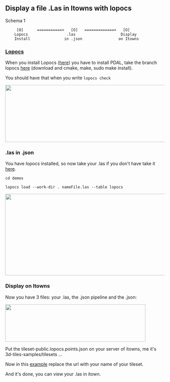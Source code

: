 
## Display a file .Las in Itowns with lopocs

Schema 1 

         [O]      ===========>   [O]   =============>   [O]
        Lopocs                 .las                    Display
        Install               in .json                on Itowns
        
### [Lopocs](https://github.com/Oslandia/lopocs#installation)

  When you install Lopocs ([here](https://github.com/Oslandia/lopocs#installation)) you have to install PDAL, take the branch lopocs [here](https://github.com/pblottiere/PDAL/tree/lopocs) (download and cmake, make, sudo make install).

  You should have that when you write 
  ````lopocs check````
  
  <img src="../Image/LopocsValidation.png" width="643" height="180" /> 
    
### .las in .json

  You have lopocs installed, so now take your .las if you don't have take it [here](https://oslandia.github.io/lopocs/).
  
  ````cd demos```` 
  
  ````lopocs load --work-dir . nameFile.las --table lopocs````
  
  <img src="../Image/tutolopocs.png" width="1007" height="257" /> 
  
 

### Display on Itowns

  Now you have 3 files: your .las, the .json pipeline and the .json:
  
  <img src="../Image/tutolopocs2.png" width="443" height="118" /> 
  
  Put the tileset-public.lopocs.points.json on your server of itowns, me it's 3d-tiles-samples/tilesets ... 
  
  Now in this [example](https://github.com/iTowns/itowns2/blob/master/examples/3dtiles.html) replace the url with your name of your tileset.
  
  And it's done, you can view your .las in itown.
  
  
  
  
  

